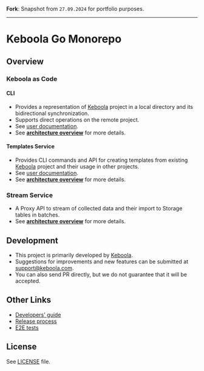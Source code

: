
**Fork**: Snapshot from `27.09.2024` for portfolio purposes.

----------------------------------------

# Keboola Go Monorepo

## Overview

### Keboola as Code 

#### CLI

- Provides a representation of [Keboola](https://www.keboola.com/product/overview) project in a local directory and its bidirectional synchronization.
- Supports direct operations on the remote project.
- See [user documentation](https://developers.keboola.com/cli/).
- See **[architecture overview](./docs/cli/overview.md)** for more details.

#### Templates Service

- Provides CLI commands and API for creating templates from existing [Keboola](https://www.keboola.com/product/overview) project and their usage in other projects.
- See [user documentation](https://developers.keboola.com/cli/templates/).
- See **[architecture overview](./docs/templates/overview.md)** for more details.

### Stream Service

- A Proxy API to stream of collected data and their import to Storage tables in batches.
- See **[architecture overview](./docs/stream/overview.md)** for more details.


## Development

- This project is primarily developed by [Keboola](https://www.keboola.com/).
- Suggestions for improvements and new features can be submitted at [support@keboola.com](mailto:support@keboola.com).
- You can also send PR directly, but we do not guarantee that it will be accepted.

## Other Links 
- [Developers' guide](./docs/development.md)
- [Release process](./docs/cli-release.md)
- [E2E tests](./docs/e2e_tests.md)

## License

See [LICENSE](./LICENSE) file.
